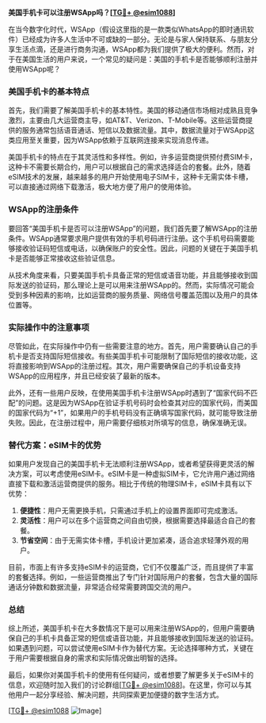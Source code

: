 **美国手机卡可以注册WSApp吗？[[TG💪+ @esim1088](https://t.me/s/esim1088)]**

在当今数字化时代，WSApp（假设这里指的是一款类似WhatsApp的即时通讯软件）已经成为许多人生活中不可或缺的一部分。无论是与家人保持联系、与朋友分享生活点滴，还是进行商务沟通，WSApp都为我们提供了极大的便利。然而，对于在美国生活的用户来说，一个常见的疑问是：美国的手机卡是否能够顺利注册并使用WSApp呢？

### 美国手机卡的基本特点

首先，我们需要了解美国手机卡的基本特性。美国的移动通信市场相对成熟且竞争激烈，主要由几大运营商主导，如AT&T、Verizon、T-Mobile等。这些运营商提供的服务通常包括语音通话、短信以及数据流量。其中，数据流量对于WSApp这类应用至关重要，因为WSApp依赖于互联网连接来实现消息传递。

美国手机卡的特点在于其灵活性和多样性。例如，许多运营商提供预付费SIM卡，这种卡不需要长期合约，用户可以根据自己的需求选择适合的套餐。此外，随着eSIM技术的发展，越来越多的用户开始使用电子SIM卡，这种卡无需实体卡槽，可以直接通过网络下载激活，极大地方便了用户的使用体验。

### WSApp的注册条件

要回答“美国手机卡是否可以注册WSApp”的问题，我们首先要了解WSApp的注册条件。WSApp通常要求用户提供有效的手机号码进行注册。这个手机号码需要能够接收验证码短信或电话，以确保账户的安全性。因此，问题的关键在于美国手机卡是否能够正常接收这些验证信息。

从技术角度来看，只要美国手机卡具备正常的短信或语音功能，并且能够接收到国际发送的验证码，那么理论上是可以用来注册WSApp的。然而，实际情况可能会受到多种因素的影响，比如运营商的服务质量、网络信号覆盖范围以及用户的具体位置等。

### 实际操作中的注意事项

尽管如此，在实际操作中仍有一些需要注意的地方。首先，用户需要确认自己的手机卡是否支持国际短信接收。有些美国手机卡可能限制了国际短信的接收功能，这将直接影响到WSApp的注册过程。其次，用户需要确保自己的手机设备支持WSApp的应用程序，并且已经安装了最新的版本。

此外，还有一些用户反映，在使用美国手机卡注册WSApp时遇到了“国家代码不匹配”的问题。这是因为WSApp在验证手机号码时会检查其对应的国家代码，而美国的国家代码为“+1”，如果用户的手机号码没有正确填写国家代码，就可能导致注册失败。因此，在注册过程中，用户需要仔细核对所填写的信息，确保准确无误。

### 替代方案：eSIM卡的优势

如果用户发现自己的美国手机卡无法顺利注册WSApp，或者希望获得更灵活的解决方案，可以考虑使用eSIM卡。eSIM卡是一种虚拟SIM卡，它允许用户通过网络直接下载和激活运营商提供的服务。相比于传统的物理SIM卡，eSIM卡具有以下优势：

1. **便捷性**：用户无需更换手机，只需通过手机上的设置界面即可完成激活。
2. **灵活性**：用户可以在多个运营商之间自由切换，根据需要选择最适合自己的套餐。
3. **节省空间**：由于无需实体卡槽，手机设计更加紧凑，适合追求轻薄外观的用户。

目前，市面上有许多支持eSIM卡的运营商，它们不仅覆盖广泛，而且提供了丰富的套餐选择。例如，一些运营商推出了专门针对国际用户的套餐，包含大量的国际通话分钟数和数据流量，非常适合经常需要跨国交流的用户。

### 总结

综上所述，美国手机卡在大多数情况下是可以用来注册WSApp的，但用户需要确保自己的手机卡具备正常的短信或语音功能，并且能够接收到国际发送的验证码。如果遇到问题，可以尝试使用eSIM卡作为替代方案。无论选择哪种方式，关键在于用户需要根据自身的需求和实际情况做出明智的选择。

最后，如果你对美国手机卡的使用有任何疑问，或者想要了解更多关于eSIM卡的信息，欢迎随时加入我们的讨论群组[[TG💪+ @esim1088](https://t.me/s/esim1088)]。在这里，你可以与其他用户一起分享经验、解决问题，共同探索更加便捷的数字生活方式。

[[TG💪+ @esim1088](https://t.me/s/esim1088) ![Image](https://i.postimg.cc/4NQfJmqS/Snipaste-2025-05-13-00-14-12.png)]